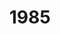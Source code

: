 ---
title: "1985"
year: 2018
rating: 4
stars: "★★★★"
rewatched: false
permalink: "1985-2018"
watched_on: 2021-02-12
---